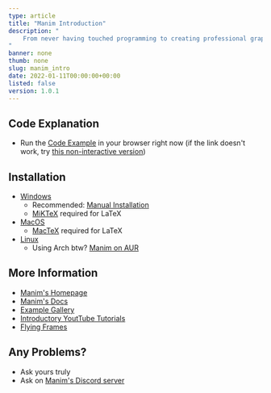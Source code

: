```yaml
---
type: article
title: "Manim Introduction"
description: "
    From never having touched programming to creating professional graphics with Manim.
"
banner: none
thumb: none
slug: manim_intro
date: 2022-01-11T00:00:00+00:00
listed: false
version: 1.0.1
---
```


## Code Explanation

- Run the [Code Example](https://mybinder.org/v2/gh/christopher-besch/manim_intro/main?filepath=manim_intro_code_example.ipynb) in your browser right now (if the link doesn't work, try [this non-interactive version](https://github.com/christopher-besch/manim_intro/blob/main/manim_intro_code_example.ipynb))

## Installation

- [Windows](https://docs.manim.community/en/stable/installation/windows.html)
    - Recommended: [Manual Installation](https://docs.manim.community/en/stable/installation/windows.html#manual-installation)
    - [MiKTeX](https://docs.manim.community/en/stable/installation/windows.html#optional-dependencies) required for LaTeX
- [MacOS](https://docs.manim.community/en/stable/installation/macos.html)
    - [MacTeX](https://docs.manim.community/en/stable/installation/macos.html#optional-dependencies) required for LaTeX
- [Linux](https://docs.manim.community/en/stable/installation/linux.html)
    - Using Arch btw? [Manim on AUR](https://aur.archlinux.org/packages/manim)

## More Information

- [Manim's Homepage](https://www.manim.community)
- [Manim's Docs](https://docs.manim.community/en/stable)
- [Example Gallery](https://docs.manim.community/en/stable/examples.html)
- [Introductory YoutTube Tutorials](https://www.youtube.com/playlist?list=PLsMrDyoG1sZm6-jIUQCgN3BVyEVOZz3LQ)
- [Flying Frames](https://flyingframes.readthedocs.io/en/latest/ch1.html)

## Any Problems?

- Ask yours truly
- Ask on [Manim's Discord server](https://www.manim.community/discord)

